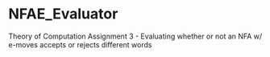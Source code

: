 # NFAE_Evaluator
Theory of Computation Assignment 3 - Evaluating whether or not an NFA w/ e-moves accepts or rejects different words
